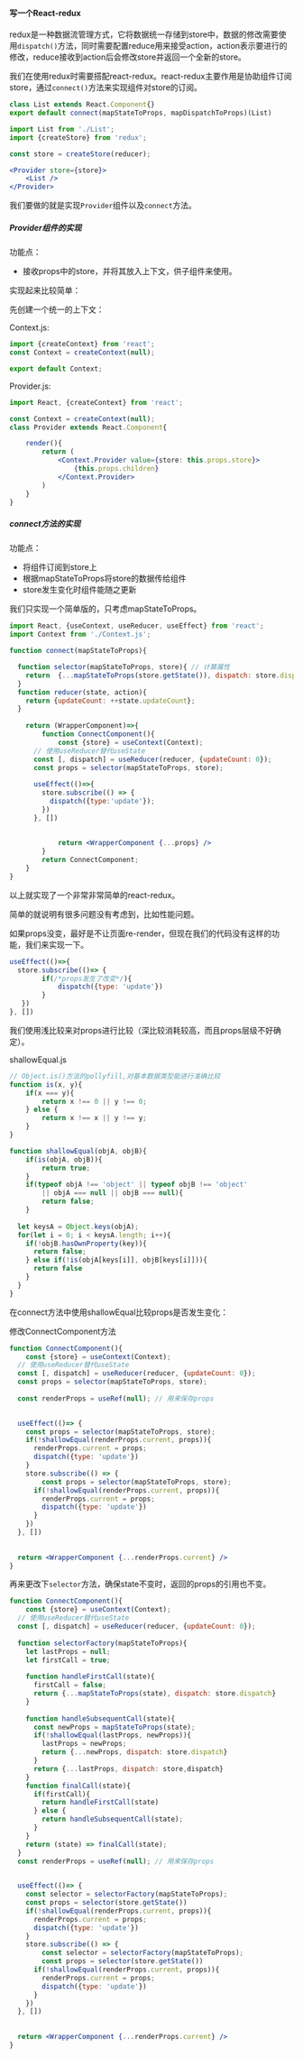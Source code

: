 #### 写一个React-redux

redux是一种数据流管理方式，它将数据统一存储到store中，数据的修改需要使用`dispatch()`方法，同时需要配置reduce用来接受action，action表示要进行的修改，reduce接收到action后会修改store并返回一个全新的store。

我们在使用redux时需要搭配react-redux。react-redux主要作用是协助组件订阅store，通过`connect()`方法来实现组件对store的订阅。

```jsx
class List extends React.Component{}
export default connect(mapStateToProps, mapDispatchToProps)(List)

import List from './List';
import {createStore} from 'redux';

const store = createStore(reducer);

<Provider store={store}>
	<List />
</Provider>
```

我们要做的就是实现`Provider`组件以及`connect`方法。

##### Provider组件的实现

功能点：

* 接收props中的store，并将其放入上下文，供子组件来使用。

实现起来比较简单：

先创建一个统一的上下文：

Context.js:

```jsx
import {createContext} from 'react';
const Context = createContext(null);

export default Context;
```



Provider.js:

```jsx
import React, {createContext} from 'react';

const Context = createContext(null);
class Provider extends React.Component{

	render(){
		return (
			<Context.Provider value={store: this.props.store}>
				{this.props.children}
			</Context.Provider>
		)
	}
}
```



##### connect方法的实现

功能点：

* 将组件订阅到store上
* 根据mapStateToProps将store的数据传给组件
* store发生变化时组件能随之更新

我们只实现一个简单版的，只考虑mapStateToProps。

```jsx
import React, {useContext, useReducer, useEffect} from 'react';
import Context from './Context.js';

function connect(mapStateToProps){

  function selector(mapStateToProps, store){ // 计算属性
    return  {...mapStateToProps(store.getState()), dispatch: store.dispatch};
  }
  function reducer(state, action){
    return {updateCount: ++state.updateCount};
  }
  
	return (WrapperComponent)=>{
		function ConnectComponent(){
			const {store} = useContext(Context);
      // 使用useReducer替代useState
      const [, dispatch] = useReducer(reducer, {updateCount: 0});
      const props = selector(mapStateToProps, store);
      
      useEffect(()=>{
        store.subscribe(() => {
          dispatch({type:'update'});
        })
      }, [])
      
      
			return <WrapperComponent {...props} />
		}
		return ConnectComponent;
	}
}
```

以上就实现了一个非常非常简单的react-redux。

简单的就说明有很多问题没有考虑到，比如性能问题。

如果props没变，最好是不让页面re-render，但现在我们的代码没有这样的功能，我们来实现一下。

```jsx
useEffect(()=>{
  store.subscribe(()=> {
  		if(/*props发生了改变*/){
  			dispatch({type: 'update'})
  		}
   })
}, [])
```

我们使用浅比较来对props进行比较（深比较消耗较高，而且props层级不好确定）。

shallowEqual.js

```js
// Object.is()方法的pollyfill,对基本数据类型能进行准确比较
function is(x, y){
	if(x === y){
		return x !== 0 || y !== 0;
	} else {
		return x !== x || y !== y;
	}
}

function shallowEqual(objA, objB){
	if(is(objA, objB)){
		return true;
	}
	if(typeof objA !== 'object' || typeof objB !== 'object' 
		|| objA === null || objB === null){
		return false;
	}
  
  let keysA = Object.keys(objA);
  for(let i = 0; i < keysA.length; i++){
    if(!objB.hasOwnProperty(key)){
      return false;
    } else if(!is(objA[keys[i]], objB[keys[i]])){
      return false
    }
  }
}
```

在connect方法中使用shallowEqual比较props是否发生变化：

修改ConnectComponent方法

```jsx
function ConnectComponent(){
	const {store} = useContext(Context);
  // 使用useReducer替代useState
  const [, dispatch] = useReducer(reducer, {updateCount: 0});
  const props = selector(mapStateToProps, store);
      
  const renderProps = useRef(null); // 用来保存props
  

  useEffect(()=> {
  	const props = selector(mapStateToProps, store);
  	if(!shallowEqual(renderProps.current, props)){
      renderProps.current = props;
      dispatch({type: 'update'})
    }
    store.subscribe(() => {
    	const props = selector(mapStateToProps, store);
      if(!shallowEqual(renderProps.current, props)){
        renderProps.current = props;
        dispatch({type: 'update'})
      }
    })
  }, [])
      
      
  return <WrapperComponent {...renderProps.current} />
}

```

再来更改下`selector`方法，确保state不变时，返回的props的引用也不变。

```jsx
function ConnectComponent(){
	const {store} = useContext(Context);
  // 使用useReducer替代useState
  const [, dispatch] = useReducer(reducer, {updateCount: 0});
  
  function selectorFactory(mapStateToProps){
    let lastProps = null;
    let firstCall = true;
    
    function handleFirstCall(state){
      firstCall = false;
      return {...mapStateToProps(state), dispatch: store.dispatch}
    }
    
    function handleSubsequentCall(state){
      const newProps = mapStateToProps(state);
      if(!shallowEqual(lastProps, newProps)){
        lastProps = newProps;
        return {...newProps, dispatch: store.dispatch}
      }
      return {...lastProps, dispatch: store,dispatch}
    }
    function finalCall(state){
      if(firstCall){
        return handleFirstCall(state)
      } else {
        return handleSubsequentCall(state);
      }
    }
    return (state) => finalCall(state);
  }
  const renderProps = useRef(null); // 用来保存props
  

  useEffect(()=> {
  	const selector = selectorFactory(mapStateToProps);
    const props = selector(store.getState())
  	if(!shallowEqual(renderProps.current, props)){
      renderProps.current = props;
      dispatch({type: 'update'})
    }
    store.subscribe(() => {
    	const selector = selectorFactory(mapStateToProps);
	    const props = selector(store.getState())
      if(!shallowEqual(renderProps.current, props)){
        renderProps.current = props;
        dispatch({type: 'update'})
      }
    })
  }, [])
      
      
  return <WrapperComponent {...renderProps.current} />
}
```

